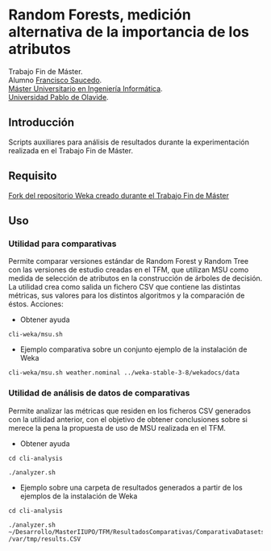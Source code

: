 
# Random Forests, medición alternativa de la importancia de los atributos

Trabajo Fin de Máster. \
Alumno [Francisco Saucedo](https://www.linkedin.com/in/franciscosaucedo/). \
[Máster Universitario en Ingeniería Informática](https://www.upo.es/postgrado/Master-Oficial-Ingenieria-Informatica/). \
[Universidad Pablo de Olavide](https://www.upo.es).

## Introducción

Scripts auxiliares para análisis de resultados durante la experimentación realizada en el Trabajo Fin de Máster.

## Requisito

[Fork del repositorio Weka creado durante el Trabajo Fin de Máster](https://github.com/fcosfc/weka)

## Uso

### Utilidad para comparativas

Permite comparar versiones estándar de Random Forest y Random Tree con las versiones de estudio creadas en el TFM, que utilizan MSU como medida de selección de atributos en la construcción de árboles de decisión.
La utilidad crea como salida un fichero CSV que contiene las distintas métricas, sus valores para los distintos algoritmos y la comparación de éstos.
Acciones:

* Obtener ayuda
```
cli-weka/msu.sh
```

* Ejemplo comparativa sobre un conjunto ejemplo de la instalación de Weka

```
cli-weka/msu.sh weather.nominal ../weka-stable-3-8/wekadocs/data
```

### Utilidad de análisis de datos de comparativas

Permite analizar las métricas que residen en los ficheros CSV generados con la utilidad anterior, con el objetivo de obtener conclusiones sobre si merece la pena la propuesta de uso de MSU realizada en el TFM.

* Obtener ayuda
```
cd cli-analysis

./analyzer.sh 
```

* Ejemplo sobre una carpeta de resultados generados a partir de los ejemplos de la instalación de Weka
```
cd cli-analysis

./analyzer.sh ~/Desarrollo/MasterIIUPO/TFM/ResultadosComparativas/ComparativaDatasetsWeka/CSV /var/tmp/results.CSV
```